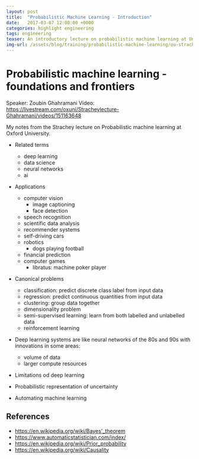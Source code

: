 ```yaml
---
layout: post
title:  "Probabilistic Machine Learning - Introduction"
date:   2017-03-07 12:00:00 +0000   
categories: highlight engineering
tags: engineering
teaser: An introductory lecture on probabilistic machine learning at University of Oxford. 
img-url: /assets/blog/training/probabilistic-machine-learning/ou-strachey-lecture-march-2017.png
---
```


# Probabilistic machine learning - foundations and frontiers
Speaker: Zoubin Ghahramani
Video: https://livestream.com/oxuni/Stracheylecture-Ghahramani/videos/151163648

My notes from the Strachey lecture on Probabilistic machine learning at Oxford University.

* Related terms
  - deep learning
  - data science
  - neural networks
  - ai
  
* Applications
  - computer vision
    - image captioning
    - face detection
  - speech recognition
  - scientific data analysis
  - recommender systems
  - self-driving cars
  - robotics
    - dogs playing football
  - financial prediction
  - computer games
    - libratus: machine poker player
    
* Canonical problems
  - classification: predict discrete class label from input data
  - regression: predict continuous quantities from input data
  - clustering: group data together
  - dimensionality problem
  - semi-supervised learning: learn from both labelled and unlabelled data
  - reinforcement learning
  
* Deep learning systems are like neural networks of the 80s and 90s with innovations in some areas:
  - volume of data
  - larger compute resources
  
* Limitations od deep learning
  
* Probabilistic representation of uncertainty

* Automating machine learning

## References

* https://en.wikipedia.org/wiki/Bayes'_theorem
* https://www.automaticstatistician.com/index/
* https://en.wikipedia.org/wiki/Prior_probability
* https://en.wikipedia.org/wiki/Causality
  
  
  